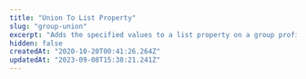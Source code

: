 ```yaml
---
title: "Union To List Property"
slug: "group-union"
excerpt: "Adds the specified values to a list property on a group profile and ensures that those values only appear once. The profile is created if it does not exist."
hidden: false
createdAt: "2020-10-20T00:41:26.264Z"
updatedAt: "2023-09-08T15:38:21.241Z"
---
```

